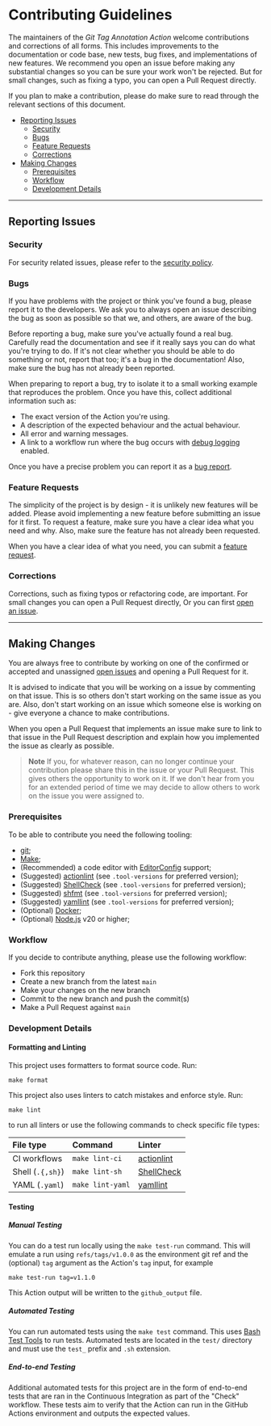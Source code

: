 <!-- SPDX-License-Identifier: CC0-1.0 -->

# Contributing Guidelines

The maintainers of the _Git Tag Annotation Action_ welcome contributions and
corrections of all forms. This includes improvements to the documentation or
code base, new tests, bug fixes, and implementations of new features. We
recommend you open an issue before making any substantial changes so you can be
sure your work won't be rejected. But for small changes, such as fixing a typo,
you can open a Pull Request directly.

If you plan to make a contribution, please do make sure to read through the
relevant sections of this document.

- [Reporting Issues](#reporting-issues)
  - [Security](#security)
  - [Bugs](#bugs)
  - [Feature Requests](#feature-requests)
  - [Corrections](#corrections)
- [Making Changes](#making-changes)
  - [Prerequisites](#prerequisites)
  - [Workflow](#workflow)
  - [Development Details](#development-details)

---

## Reporting Issues

### Security

For security related issues, please refer to the [security policy].

### Bugs

If you have problems with the project or think you've found a bug, please report
it to the developers. We ask you to always open an issue describing the bug as
soon as possible so that we, and others, are aware of the bug.

Before reporting a bug, make sure you've actually found a real bug. Carefully
read the documentation and see if it really says you can do what you're trying
to do. If it's not clear whether you should be able to do something or not,
report that too; it's a bug in the documentation! Also, make sure the bug has
not already been reported.

When preparing to report a bug, try to isolate it to a small working example
that reproduces the problem. Once you have this, collect additional information
such as:

- The exact version of the Action you're using.
- A description of the expected behaviour and the actual behaviour.
- All error and warning messages.
- A link to a workflow run where the bug occurs with [debug logging] enabled.

Once you have a precise problem you can report it as a [bug report].

### Feature Requests

The simplicity of the project is by design - it is unlikely new features will be
added. Please avoid implementing a new feature before submitting an issue for it
first. To request a feature, make sure you have a clear idea what you need and
why. Also, make sure the feature has not already been requested.

When you have a clear idea of what you need, you can submit a [feature request].

### Corrections

Corrections, such as fixing typos or refactoring code, are important. For small
changes you can open a Pull Request directly, Or you can first [open an issue].

---

## Making Changes

You are always free to contribute by working on one of the confirmed or accepted
and unassigned [open issues] and opening a Pull Request for it.

It is advised to indicate that you will be working on a issue by commenting on
that issue. This is so others don't start working on the same issue as you are.
Also, don't start working on an issue which someone else is working on - give
everyone a chance to make contributions.

When you open a Pull Request that implements an issue make sure to link to that
issue in the Pull Request description and explain how you implemented the issue
as clearly as possible.

> **Note** If you, for whatever reason, can no longer continue your contribution
> please share this in the issue or your Pull Request. This gives others the
> opportunity to work on it. If we don't hear from you for an extended period of
> time we may decide to allow others to work on the issue you were assigned to.

### Prerequisites

To be able to contribute you need the following tooling:

- [git];
- [Make];
- (Recommended) a code editor with [EditorConfig] support;
- (Suggested) [actionlint] (see `.tool-versions` for preferred version);
- (Suggested) [ShellCheck] (see `.tool-versions` for preferred version);
- (Suggested) [shfmt] (see `.tool-versions` for preferred version);
- (Suggested) [yamllint] (see `.tool-versions` for preferred version);
- (Optional) [Docker];
- (Optional) [Node.js] v20 or higher;

### Workflow

If you decide to contribute anything, please use the following workflow:

- Fork this repository
- Create a new branch from the latest `main`
- Make your changes on the new branch
- Commit to the new branch and push the commit(s)
- Make a Pull Request against `main`

### Development Details

#### Formatting and Linting

This project uses formatters to format source code. Run:

```shell
make format
```

This project also uses linters to catch mistakes and enforce style. Run:

```shell
make lint
```

to run all linters or use the following commands to check specific file types:

| File type        | Command          | Linter       |
| :--------------- | :--------------- | :----------- |
| CI workflows     | `make lint-ci`   | [actionlint] |
| Shell (`.{,sh}`) | `make lint-sh`   | [ShellCheck] |
| YAML (`.yaml`)   | `make lint-yaml` | [yamllint]   |

#### Testing

##### Manual Testing

You can do a test run locally using the `make test-run` command. This will
emulate a run using `refs/tags/v1.0.0` as the environment git ref and the
(optional) `tag` argument as the Action's `tag` input, for example

```shell
make test-run tag=v1.1.0
```

This Action output will be written to the `github_output` file.

##### Automated Testing

You can run automated tests using the `make test` command. This uses [Bash Test
Tools] to run tests. Automated tests are located in the `test/` directory and
must use the `test_` prefix and `.sh` extension.

##### End-to-end Testing

Additional automated tests for this project are in the form of end-to-end tests
that are ran in the Continuous Integration as part of the "Check" workflow.
These tests aim to verify that the Action can run in the GitHub Actions
environment and outputs the expected values.

[actionlint]: https://github.com/rhysd/actionlint
[bash test tools]: https://thorsteinssonh.github.io/bash_test_tools/
[bug report]: https://github.com/ericcornelissen/git-tag-annotation-action/issues/new?labels=bug
[debug logging]: https://docs.github.com/en/actions/managing-workflow-runs/enabling-debug-logging
[docker]: https://www.docker.com/
[editorconfig]: https://editorconfig.org/
[feature request]: https://github.com/ericcornelissen/git-tag-annotation-action/issues/new?labels=enhancement
[git]: https://git-scm.com/
[make]: https://www.gnu.org/software/make/
[node.js]: https://nodejs.org/en/
[open an issue]: https://github.com/ericcornelissen/git-tag-annotation-action/issues/new
[open issues]: https://github.com/ericcornelissen/git-tag-annotation-action/issues?q=is%3Aissue+is%3Aopen+no%3Aassignee
[security policy]: ./SECURITY.md
[shellcheck]: https://github.com/koalaman/shellcheck
[shfmt]: https://github.com/mvdan/sh
[yamllint]: https://github.com/adrienverge/yamllint
